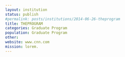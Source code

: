 ```yaml
---
layout: institution
status: publish
#permalink: posts/institutions/2014-06-26-theprogram
title: THEPROGRAM
categories: Graduate Program
population: Graduate Program
other: 
website: www.cnn.com
mission: lorem.
---
```

  